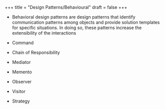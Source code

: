 +++
title = "Design Patterns/Behavioural"
draft = false
+++

-   Behavioral design patterns are design patterns that identify communication patterns among objects and provide solution templates for specific situations. In doing so, these patterns increase the extensibility of the interactions

-   Command

-   Chain of Responsibility

-   Mediator

-   Memento

-   Observer

-   Visitor

-   Strategy